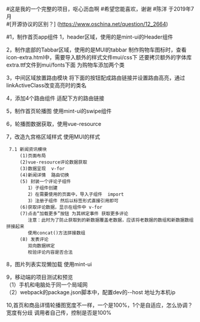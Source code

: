 #这是我的一个完整的项目，呕心沥血啊
#希望您能喜欢，谢谢
#陈洋 于2019年7月   
#[开源协议的区别？]
(https://www.oschina.net/question/12_2664)

#1，制作首页app组件
   1，header区域，使用的是mint-ui的Header组件
   
   2，制作底部的Tabbar区域，使用的是MUI的tabbar
      制作购物车图标时，查看icon-extra.html中，需要导入额外的样式文件mui/css下
      还要拷贝额外的字体库extra.ttf文件到mui/fonts下面
      为购物车添加两个类
   
   3，中间区域放置路由模块 将下面的按钮配成路由链接并设置路由高亮，通过
      linkActiveClass改变高亮时的类名
   
   4，添加4个路由组件  适配下方的路由链接
   
   5，制作首页轮播图 使用mint-ui的swipe组件
  
   6，轮播图数据获取，使用vue-resource
   
   7，改造九宫格区域样式  使用MUI的样式
     
     7.1 新闻资讯模块
         (1)页面布局
         (2)vue-resource评论数据获取
         (3)数据呈现  v-for
         (4)新闻详情  路由切换
         (5) 封装一个评论子组件
            1）子组件创建
            2）在需要使用的页面中，导入子组件  import
            3）注册子组件 然后以标签形式直接引用即可
         (6)获取评论数据，显示在组件中 v-for 
         (7)点击“加载更多”按钮 为其绑定事件 获取更多评论
            注意：此时为了防止获取到的新数据覆盖老数据，应该将老数据的数组和新数据数组拼接起来
            使用concat()方法拼接数组
         (8) 发表评论
            双向数据绑定
            校验评论内容是否合法
   8，图片列表实现懒加载  使用mint-ui
   
   9，移动端的项目测试和预览       
       （1）手机和电脑处于同一个局域网    
       （2）webpack的package.json脚本中，配置dev的--host 地址为本机ip
       
   10,首页和商品详情轮播图宽度不一样，一个是100%，1个是自适应，怎么协调？宽度有分歧
      调用者自己传，控制是否是100%
